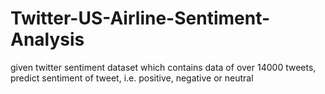 # Twitter-US-Airline-Sentiment-Analysis
given twitter sentiment dataset which contains data of over 14000 tweets, predict sentiment of tweet, i.e. positive, negative or neutral
